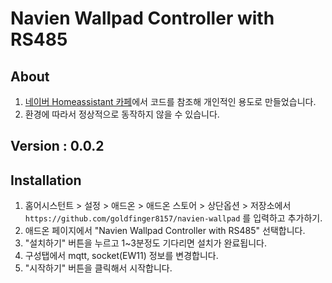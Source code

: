 # Navien Wallpad Controller with RS485 

## About
1. [네이버 Homeassistant 카페](https://cafe.naver.com/koreassistant)에서 코드를 참조해 개인적인 용도로 만들었습니다.
2. 환경에 따라서 정상적으로 동작하지 않을 수 있습니다.

## Version : 0.0.2

## Installation

1. 홈어시스턴트 > 설정 > 애드온 > 애드온 스토어 > 상단옵션 > 저장소에서 `https://github.com/goldfinger8157/navien-wallpad` 를 입력하고 추가하기.
2. 애드온 페이지에서 "Navien Wallpad Controller with RS485" 선택합니다.
3. "설치하기" 버튼을 누르고 1~3분정도 기다리면 설치가 완료됩니다.
4. 구성탭에서 mqtt, socket(EW11) 정보를 변경합니다.
5. "시작하기" 버튼을 클릭해서 시작합니다.
